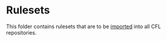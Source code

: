 # Rulesets

This folder contains rulesets that are to be [imported](https://docs.github.com/en/repositories/configuring-branches-and-merges-in-your-repository/managing-rulesets/managing-rulesets-for-a-repository#importing-a-ruleset) into all CFL repositories.
